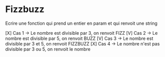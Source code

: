 # Fizzbuzz

Ecrire une fonction qui prend un entier en param et qui renvoit une string

[X] Cas 1 -> Le nombre est divisible par 3, on renvoit FIZZ
[V] Cas 2 -> Le nombre est divisible par 5, on renvoit BUZZ
[V] Cas 3 -> Le nombre est divisible par 3 et 5, on renvoit FIZZBUZZ
[X] Cas 4 -> Le nombre n'est pas divisible par 3 ou 5, on renvoit le nombre
